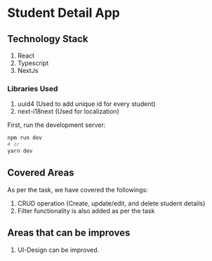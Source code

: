 # Student Detail App

## Technology Stack

1. React
2. Typescript
3. NextJs

### Libraries Used

1. uuid4 (Used to add unique id for every student)
2. next-i18next (Used for localization)

First, run the development server:

```bash
npm run dev
# or
yarn dev
```

## Covered Areas

As per the task, we have covered the followings:

1. CRUD operation (Create, update/edit, and delete student details)
2. Filter functionality is also added as per the task

## Areas that can be improves

1. UI-Design can be improved.

